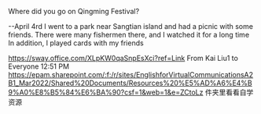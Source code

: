 Where did you go on Qingming Festival?  

 

--April 4rd I went to a park near Sangtian island and had a picnic with some friends. There were many fishermen there, and I watched it for a long time In addition, I played cards with my friends











https://sway.office.com/XLpKW0qaSnpEsXci?ref=Link
From Kai Liu1 to Everyone 12:51 PM
https://epam.sharepoint.com/:f:/r/sites/EnglishforVirtualCommunicationsA2B1_Mar2022/Shared%20Documents/Resources%20%E5%AD%A6%E4%B9%A0%E8%B5%84%E6%BA%90?csf=1&web=1&e=ZCtoLz
件夹里看看自学资源